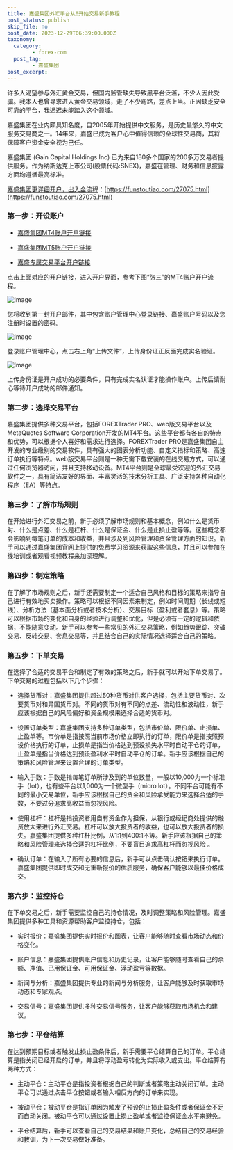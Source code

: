 ```yaml
---
title: 嘉盛集团外汇平台从0开始交易新手教程
post_status: publish
skip_file: no
post_date: 2023-12-29T06:39:00.000Z
taxonomy:
  category:
        - forex-com
  post_tag:
        - 嘉盛集团
post_excerpt: 
---
```

许多人渴望参与外汇黄金交易，但国内监管缺失导致黑平台泛滥，不少人因此受骗。我本人也曾寻求进入黄金交易领域，走了不少弯路，差点上当。正因缺乏安全可靠的平台，我迟迟未能踏入这个领域。

嘉盛集团在业内颇具知名度，自2005年开始提供中文服务，是历史最悠久的中文服务交易商之一。14年来，嘉盛已成为客户心中值得信赖的全球性交易商，其将保障客户资金安全视为己任。

嘉盛集团 (Gain Capital Holdings Inc) 已为来自180多个国家的200多万交易者提供服务。作为纳斯达克上市公司(股票代码:SNEX)，嘉盛在管理、财务和信息披露方面均遵循最高标准。

[嘉盛集团更详细开户，出入金流程](https://funstoutiao.com/27075.html)：[https://funstoutiao.com/27075.html](https://funstoutiao.com/27075.html)

### 第一步：开设账户

* [嘉盛集团MT4账户开户链接](https://s.ssgg.net/jsmt4)

* [嘉盛集团MT5账户开户链接](https://s.ssgg.net/jsmt5)

* [嘉盛专属交易平台开户链接](https://s.ssgg.net/js)

点击上面对应的开户链接，进入开户界面，参考下图“张三”的MT4账户开户流程。

![Image](https://prod-files-secure.s3.us-west-2.amazonaws.com/39ed1227-6d7d-4570-be36-9ccd4a2c4241/7a167aea-686b-400d-af59-4e18eb607a40/640.png?X-Amz-Algorithm=AWS4-HMAC-SHA256&X-Amz-Content-Sha256=UNSIGNED-PAYLOAD&X-Amz-Credential=ASIAZI2LB466ROMCBZU6%2F20250505%2Fus-west-2%2Fs3%2Faws4_request&X-Amz-Date=20250505T221310Z&X-Amz-Expires=3600&X-Amz-Security-Token=IQoJb3JpZ2luX2VjEI7%2F%2F%2F%2F%2F%2F%2F%2F%2F%2FwEaCXVzLXdlc3QtMiJIMEYCIQCPQqmoNeZSQYmcler5dOaBCj76OC1%2BMXrgbKHKBxjRtAIhAJZDCAgTHlbE7m9QL4P3mV8E6rszkneH%2BIJj2QfYsB64Kv8DCDcQABoMNjM3NDIzMTgzODA1IgzXNOJYVNmFcf4XRwEq3AP8I4jbWp0KcCfZ26gKvin6jht0ZDzNACIDuPlI7YpUdN6dJNitUOFcO0BAUSbUg79A7JT0OVz2FX2A4qHOzGtfnmJQk2pZCQvjwoOgbNegfojKB6QQ38iKHrZfhmp4uBNXKD%2BRUB%2FLfgBLPNnv26DfnH6EGOWBt70wkL28nWBtzHZN08IKYZucduAIujjPTdqMXiCVo6OHlUKckNau%2B6L24Lp2cZOLeXnm1F8qaYwtlhkzV9COwRsuv9QU69nISdQ9Ju6vrOgm7NsssqaCxwyfQz%2BKAIFFNlCQbeKfL7CGwLKmL3z5w90mkGkcZIjw%2Fx1TvOUTgjoSdDuQK1soEy2b86IGJLqJRcyZRlstVo%2BmoQrHrQ67wmWxl3MoEZ3Ftr35G8WXWy%2BLektgb7GjoLWKJBxqt7LGc6xhN1nIRTtNCJmAQh9aTG3Z1QwWjybEXA1cICA6arXD6HJ9eGWeiAEbdjGJnfQ07Z7FHjP7swPmaCjwsbTm1FjWtjjCbOoW1oESzpcy2QaDlxvpe7Lb5A24D8zf7x8f95sBxFCEJc0NyOQa1gKg%2F8TS2r4oLRHlK3ChNZwPW6LCpCgP4NgueVZxqgxrH41z1HZHhQSj%2B9UB2Cxw0hjZ5tbW0vK1ITD74%2BTABjqkAeviexxyLgo6SFpdYWVLMt66I7JA6I%2FMpt9tkvJ7b03sPn4j%2Bi2H%2FiIPaWDDRpJnyFsTDsBB1IklICFpI82BgYj2WydMsZGppAREhWp%2FI%2BK7b43o0kxmj8Pw396KdhNE%2FgWlTPJUA3R9AjOLiQWp0o3BLV1Q%2BICj0c1gcDwXsqiRL9F%2BAioUCrMaxOWpwPFPfyznZ0vkZO3Chczq22Is3okJJv0n&X-Amz-Signature=15bd1e04e5a982a5f34ac3b732bf910b07bddc2a76d08ddb0763ebaa8a524056&X-Amz-SignedHeaders=host&x-id=GetObject)

您将收到第一封开户邮件，其中包含账户管理中心登录链接、嘉盛账户号码以及您注册时设置的密码。

![Image](https://prod-files-secure.s3.us-west-2.amazonaws.com/39ed1227-6d7d-4570-be36-9ccd4a2c4241/eaa1c6b3-2877-4284-a0e1-530e222c27fb/image.png?X-Amz-Algorithm=AWS4-HMAC-SHA256&X-Amz-Content-Sha256=UNSIGNED-PAYLOAD&X-Amz-Credential=ASIAZI2LB466ROMCBZU6%2F20250505%2Fus-west-2%2Fs3%2Faws4_request&X-Amz-Date=20250505T221310Z&X-Amz-Expires=3600&X-Amz-Security-Token=IQoJb3JpZ2luX2VjEI7%2F%2F%2F%2F%2F%2F%2F%2F%2F%2FwEaCXVzLXdlc3QtMiJIMEYCIQCPQqmoNeZSQYmcler5dOaBCj76OC1%2BMXrgbKHKBxjRtAIhAJZDCAgTHlbE7m9QL4P3mV8E6rszkneH%2BIJj2QfYsB64Kv8DCDcQABoMNjM3NDIzMTgzODA1IgzXNOJYVNmFcf4XRwEq3AP8I4jbWp0KcCfZ26gKvin6jht0ZDzNACIDuPlI7YpUdN6dJNitUOFcO0BAUSbUg79A7JT0OVz2FX2A4qHOzGtfnmJQk2pZCQvjwoOgbNegfojKB6QQ38iKHrZfhmp4uBNXKD%2BRUB%2FLfgBLPNnv26DfnH6EGOWBt70wkL28nWBtzHZN08IKYZucduAIujjPTdqMXiCVo6OHlUKckNau%2B6L24Lp2cZOLeXnm1F8qaYwtlhkzV9COwRsuv9QU69nISdQ9Ju6vrOgm7NsssqaCxwyfQz%2BKAIFFNlCQbeKfL7CGwLKmL3z5w90mkGkcZIjw%2Fx1TvOUTgjoSdDuQK1soEy2b86IGJLqJRcyZRlstVo%2BmoQrHrQ67wmWxl3MoEZ3Ftr35G8WXWy%2BLektgb7GjoLWKJBxqt7LGc6xhN1nIRTtNCJmAQh9aTG3Z1QwWjybEXA1cICA6arXD6HJ9eGWeiAEbdjGJnfQ07Z7FHjP7swPmaCjwsbTm1FjWtjjCbOoW1oESzpcy2QaDlxvpe7Lb5A24D8zf7x8f95sBxFCEJc0NyOQa1gKg%2F8TS2r4oLRHlK3ChNZwPW6LCpCgP4NgueVZxqgxrH41z1HZHhQSj%2B9UB2Cxw0hjZ5tbW0vK1ITD74%2BTABjqkAeviexxyLgo6SFpdYWVLMt66I7JA6I%2FMpt9tkvJ7b03sPn4j%2Bi2H%2FiIPaWDDRpJnyFsTDsBB1IklICFpI82BgYj2WydMsZGppAREhWp%2FI%2BK7b43o0kxmj8Pw396KdhNE%2FgWlTPJUA3R9AjOLiQWp0o3BLV1Q%2BICj0c1gcDwXsqiRL9F%2BAioUCrMaxOWpwPFPfyznZ0vkZO3Chczq22Is3okJJv0n&X-Amz-Signature=dea385785f2636c55374e916c642699549ac75c361d98ffabd0a02ec543f7d21&X-Amz-SignedHeaders=host&x-id=GetObject)

登录账户管理中心，点击右上角“上传文件”，上传身份证正反面完成实名验证。

![Image](https://prod-files-secure.s3.us-west-2.amazonaws.com/39ed1227-6d7d-4570-be36-9ccd4a2c4241/54090639-09fc-46b4-a135-e0289f707147/image.png?X-Amz-Algorithm=AWS4-HMAC-SHA256&X-Amz-Content-Sha256=UNSIGNED-PAYLOAD&X-Amz-Credential=ASIAZI2LB466ROMCBZU6%2F20250505%2Fus-west-2%2Fs3%2Faws4_request&X-Amz-Date=20250505T221310Z&X-Amz-Expires=3600&X-Amz-Security-Token=IQoJb3JpZ2luX2VjEI7%2F%2F%2F%2F%2F%2F%2F%2F%2F%2FwEaCXVzLXdlc3QtMiJIMEYCIQCPQqmoNeZSQYmcler5dOaBCj76OC1%2BMXrgbKHKBxjRtAIhAJZDCAgTHlbE7m9QL4P3mV8E6rszkneH%2BIJj2QfYsB64Kv8DCDcQABoMNjM3NDIzMTgzODA1IgzXNOJYVNmFcf4XRwEq3AP8I4jbWp0KcCfZ26gKvin6jht0ZDzNACIDuPlI7YpUdN6dJNitUOFcO0BAUSbUg79A7JT0OVz2FX2A4qHOzGtfnmJQk2pZCQvjwoOgbNegfojKB6QQ38iKHrZfhmp4uBNXKD%2BRUB%2FLfgBLPNnv26DfnH6EGOWBt70wkL28nWBtzHZN08IKYZucduAIujjPTdqMXiCVo6OHlUKckNau%2B6L24Lp2cZOLeXnm1F8qaYwtlhkzV9COwRsuv9QU69nISdQ9Ju6vrOgm7NsssqaCxwyfQz%2BKAIFFNlCQbeKfL7CGwLKmL3z5w90mkGkcZIjw%2Fx1TvOUTgjoSdDuQK1soEy2b86IGJLqJRcyZRlstVo%2BmoQrHrQ67wmWxl3MoEZ3Ftr35G8WXWy%2BLektgb7GjoLWKJBxqt7LGc6xhN1nIRTtNCJmAQh9aTG3Z1QwWjybEXA1cICA6arXD6HJ9eGWeiAEbdjGJnfQ07Z7FHjP7swPmaCjwsbTm1FjWtjjCbOoW1oESzpcy2QaDlxvpe7Lb5A24D8zf7x8f95sBxFCEJc0NyOQa1gKg%2F8TS2r4oLRHlK3ChNZwPW6LCpCgP4NgueVZxqgxrH41z1HZHhQSj%2B9UB2Cxw0hjZ5tbW0vK1ITD74%2BTABjqkAeviexxyLgo6SFpdYWVLMt66I7JA6I%2FMpt9tkvJ7b03sPn4j%2Bi2H%2FiIPaWDDRpJnyFsTDsBB1IklICFpI82BgYj2WydMsZGppAREhWp%2FI%2BK7b43o0kxmj8Pw396KdhNE%2FgWlTPJUA3R9AjOLiQWp0o3BLV1Q%2BICj0c1gcDwXsqiRL9F%2BAioUCrMaxOWpwPFPfyznZ0vkZO3Chczq22Is3okJJv0n&X-Amz-Signature=f707c6acea216b9c68eb4d3817e55e215972fdd84e3e9250c488a8c40c6a1042&X-Amz-SignedHeaders=host&x-id=GetObject)

上传身份证是开户成功的必要条件，只有完成实名认证才能操作账户。上传后请耐心等待开户成功的邮件通知。

### 第二步：选择交易平台

嘉盛集团提供多种交易平台，包括FOREXTrader PRO、web版交易平台以及MetaQuotes Software Corporation开发的MT4平台。这些平台都有各自的特点和优势，可以根据个人喜好和需求进行选择。FOREXTrader PRO是嘉盛集团自主开发的专业级别的交易软件，具有强大的图表分析功能、自定义指标和策略、高速订单执行等特点。web版交易平台则是一种无需下载安装的在线交易方式，可以通过任何浏览器访问，并且支持移动设备。MT4平台则是全球最受欢迎的外汇交易软件之一，具有简洁友好的界面、丰富灵活的技术分析工具、广泛支持各种自动化程序（EA）等特点。

### 第三步：了解市场规则

在开始进行外汇交易之前，新手必须了解市场规则和基本概念，例如什么是货币对、什么是点差、什么是杠杆、什么是保证金、什么是止损止盈等等。这些概念都会影响到每笔订单的成本和收益，并且涉及到风险管理和资金管理方面的知识。新手可以通过嘉盛集团官网上提供的免费学习资源来获取这些信息，并且可以参加在线培训或者观看视频教程来加深理解。

### 第四步：制定策略

在了解了市场规则之后，新手还需要制定一个适合自己风格和目标的策略来指导自己进行有效地买卖操作。策略可以根据不同因素来制定，例如时间周期（长线或短线）、分析方法（基本面分析或者技术分析）、交易目标（盈利或者套息）等。策略可以根据市场的变化和自身的经验进行调整和优化，但是必须有一定的逻辑和依据，不能随意变动。新手可以参考一些常见的外汇交易策略，例如趋势跟踪、突破交易、反转交易、套息交易等，并且结合自己的实际情况选择适合自己的策略。

### 第五步：下单交易

在选择了合适的交易平台和制定了有效的策略之后，新手就可以开始下单交易了。下单交易的过程包括以下几个步骤：

* 选择货币对：嘉盛集团提供超过50种货币对供客户选择，包括主要货币对、次要货币对和异国货币对。不同的货币对有不同的点差、流动性和波动性，新手应该根据自己的风险偏好和资金规模来选择合适的货币对。

* 设置订单类型：嘉盛集团支持多种订单类型，包括市价单、限价单、止损单、止盈单等。市价单是指按照当前市场价格立即执行的订单，限价单是指按照预设价格执行的订单，止损单是指当价格达到预设损失水平时自动平仓的订单，止盈单是指当价格达到预设盈利水平时自动平仓的订单。新手应该根据自己的策略和风险管理来设置合理的订单类型。

* 输入手数：手数是指每笔订单所涉及到的单位数量，一般以10,000为一个标准手（lot），也有些平台以1,000为一个微型手（micro lot）。不同平台可能有不同的最小交易单位，新手应该根据自己的资金和风险承受能力来选择合适的手数，不要过分追求高收益而忽视风险。

* 使用杠杆：杠杆是指投资者用自有资金作为担保，从银行或经纪商处提供的融资放大来进行外汇交易。杠杆可以放大投资者的收益，也可以放大投资者的损失。嘉盛集团提供多种杠杆比例，从1:1到400:1不等。新手应该根据自己的策略和风险管理来选择合适的杠杆比例，不要盲目追求高杠杆而忽视风险 。

* 确认订单：在输入了所有必要的信息后，新手可以点击确认按钮来执行订单。嘉盛集团提供即时成交和无重新报价的优质服务，确保客户能够以最佳价格成交。

### 第六步：监控持仓

在下单交易之后，新手需要监控自己的持仓情况，及时调整策略和风险管理。嘉盛集团提供多种工具和资源帮助客户监控持仓，包括：

* 实时报价：嘉盛集团提供实时报价和图表，让客户能够随时查看市场动态和价格变化。

* 账户信息：嘉盛集团提供账户信息和历史记录，让客户能够随时查看自己的余额、净值、已用保证金、可用保证金、浮动盈亏等数据。

* 新闻与分析：嘉盛集团提供专业的新闻与分析服务，让客户能够及时获取市场动态和专家观点。

* 交易信号：嘉盛集团提供多种交易信号服务，让客户能够获取市场机会和建议。

### 第七步：平仓结算

在达到预期目标或者触发止损止盈条件后，新手需要平仓结算自己的订单。平仓结算是指关闭已经开启的订单，并且将浮动盈亏转化为实际收入或支出。平仓结算有两种方式：

* 主动平仓：主动平仓是指投资者根据自己的判断或者策略主动关闭订单。主动平仓可以通过点击平仓按钮或者输入相反方向的订单来实现。

* 被动平仓：被动平仓是指订单因为触发了预设的止损止盈条件或者保证金不足而自动关闭。被动平仓可以通过设置止损止盈单或者监控保证金水平来避免。

* 平仓结算后，新手可以查看自己的交易结果和账户变化，总结自己的交易经验和教训，为下一次交易做好准备。